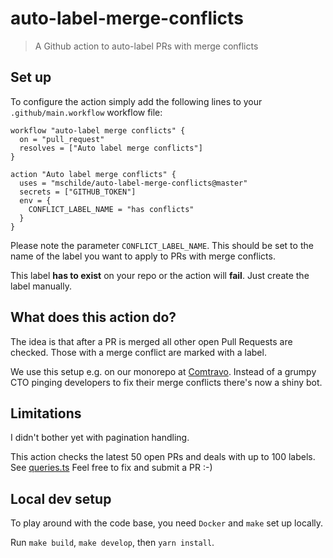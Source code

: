 # auto-label-merge-conflicts
> A Github action to auto-label PRs with merge conflicts

## Set up

To configure the action simply add the following lines to your `.github/main.workflow` workflow file:

```
workflow "auto-label merge conflicts" {
  on = "pull_request"
  resolves = ["Auto label merge conflicts"]
}

action "Auto label merge conflicts" {
  uses = "mschilde/auto-label-merge-conflicts@master"
  secrets = ["GITHUB_TOKEN"]
  env = {
    CONFLICT_LABEL_NAME = "has conflicts"
  }
}
```

Please note the parameter `CONFLICT_LABEL_NAME`. This should be set to the name of the label you want to apply to PRs with merge conflicts.

This label **has to exist** on your repo or the action will **fail**. Just create the label manually.

## What does this action do?

The idea is that after a PR is merged all other open Pull Requests are checked. Those with a merge conflict are marked with a label.

We use this setup e.g. on our monorepo at [Comtravo](https://github.com/comtravo). Instead of a grumpy CTO pinging developers to fix their merge conflicts there's now a shiny bot.

## Limitations

I didn't bother yet with pagination handling. 

This action checks the latest 50 open PRs and deals with up to 100 labels. See [queries.ts](lib/queries.ts) Feel free to fix and submit a PR :-)

## Local dev setup

To play around with the code base, you need `Docker` and `make` set up locally.

Run `make build`, `make develop`, then `yarn install`.
